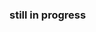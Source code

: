 <!-- # Example flask application for managing the schedule of courses.

### 1. Install 
```
$ pip install -r requirements.txt
```

### 2. Create app.db
`$ python db_create.py`

### 3. Edit config.py

### 4. Run
`$ python manage.py runserver # run on 127.0.0.1:5000` -->


### still in progress
